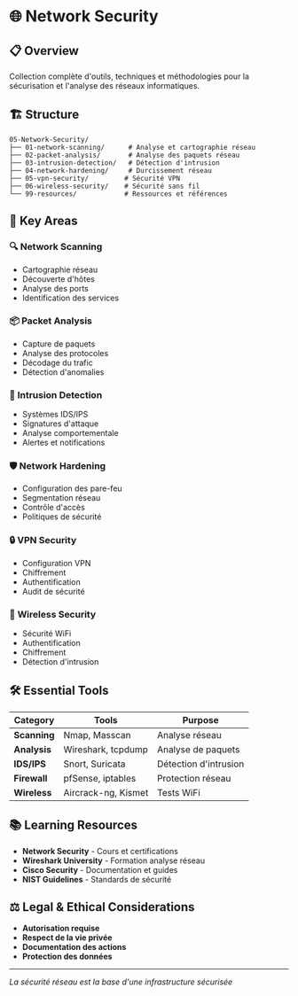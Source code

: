 # 🌐 Network Security

## 📋 Overview

Collection complète d'outils, techniques et méthodologies pour la sécurisation et l'analyse des réseaux informatiques.

## 🏗️ Structure

```
05-Network-Security/
├── 01-network-scanning/      # Analyse et cartographie réseau
├── 02-packet-analysis/       # Analyse des paquets réseau
├── 03-intrusion-detection/   # Détection d'intrusion
├── 04-network-hardening/     # Durcissement réseau
├── 05-vpn-security/         # Sécurité VPN
├── 06-wireless-security/    # Sécurité sans fil
└── 99-resources/            # Ressources et références
```

## 🎯 Key Areas

### 🔍 **Network Scanning**
- Cartographie réseau
- Découverte d'hôtes
- Analyse des ports
- Identification des services

### 📦 **Packet Analysis**
- Capture de paquets
- Analyse des protocoles
- Décodage du trafic
- Détection d'anomalies

### 🚨 **Intrusion Detection**
- Systèmes IDS/IPS
- Signatures d'attaque
- Analyse comportementale
- Alertes et notifications

### 🛡️ **Network Hardening**
- Configuration des pare-feu
- Segmentation réseau
- Contrôle d'accès
- Politiques de sécurité

### 🔒 **VPN Security**
- Configuration VPN
- Chiffrement
- Authentification
- Audit de sécurité

### 📶 **Wireless Security**
- Sécurité WiFi
- Authentification
- Chiffrement
- Détection d'intrusion

## 🛠️ Essential Tools

| Category | Tools | Purpose |
|----------|-------|----------|
| **Scanning** | Nmap, Masscan | Analyse réseau |
| **Analysis** | Wireshark, tcpdump | Analyse de paquets |
| **IDS/IPS** | Snort, Suricata | Détection d'intrusion |
| **Firewall** | pfSense, iptables | Protection réseau |
| **Wireless** | Aircrack-ng, Kismet | Tests WiFi |

## 📚 Learning Resources

- **Network Security** - Cours et certifications
- **Wireshark University** - Formation analyse réseau
- **Cisco Security** - Documentation et guides
- **NIST Guidelines** - Standards de sécurité

## ⚖️ Legal & Ethical Considerations

- **Autorisation requise**
- **Respect de la vie privée**
- **Documentation des actions**
- **Protection des données**

---

*La sécurité réseau est la base d'une infrastructure sécurisée* 
